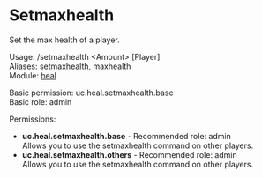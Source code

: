 Setmaxhealth
====
Set the max health of a player.

Usage: /setmaxhealth \<Amount\> \[Player\]<br>
Aliases: setmaxhealth, maxhealth<br>
Module: [heal](../modules/heal.md)<br>

Basic permission: uc.heal.setmaxhealth.base<br>
Basic role: admin<br>

Permissions: <br>
* **uc.heal.setmaxhealth.base** - Recommended role: admin<br>Allows you to use the setmaxhealth command on other players.
* **uc.heal.setmaxhealth.others** - Recommended role: admin<br>Allows you to use the setmaxhealth command on other players.
